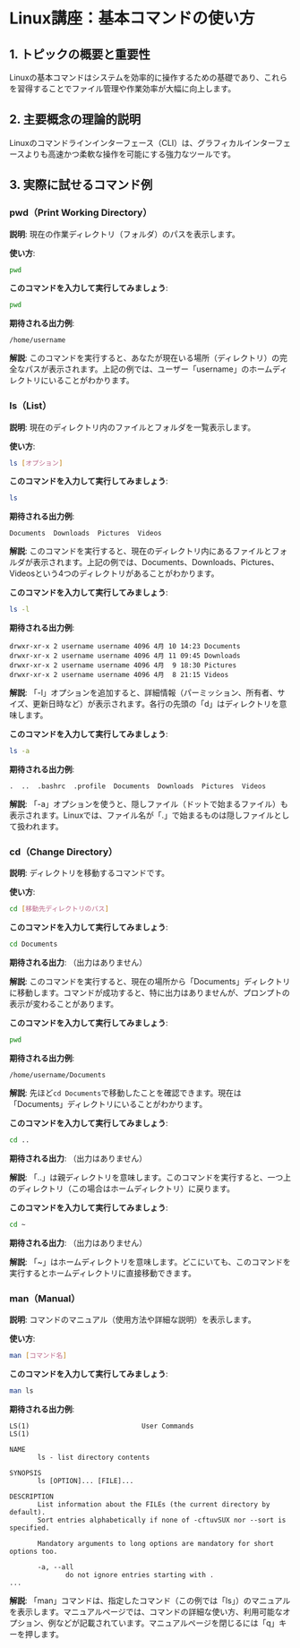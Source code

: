 # Linux講座：基本コマンドの使い方

## 1. トピックの概要と重要性

Linuxの基本コマンドはシステムを効率的に操作するための基礎であり、これらを習得することでファイル管理や作業効率が大幅に向上します。

## 2. 主要概念の理論的説明

Linuxのコマンドラインインターフェース（CLI）は、グラフィカルインターフェースよりも高速かつ柔軟な操作を可能にする強力なツールです。

## 3. 実際に試せるコマンド例

### pwd（Print Working Directory）

**説明**: 現在の作業ディレクトリ（フォルダ）のパスを表示します。

**使い方**:
```bash
pwd
```

**このコマンドを入力して実行してみましょう**:
```bash
pwd
```

**期待される出力例**:
```
/home/username
```

**解説**: 
このコマンドを実行すると、あなたが現在いる場所（ディレクトリ）の完全なパスが表示されます。上記の例では、ユーザー「username」のホームディレクトリにいることがわかります。

### ls（List）

**説明**: 現在のディレクトリ内のファイルとフォルダを一覧表示します。

**使い方**:
```bash
ls [オプション]
```

**このコマンドを入力して実行してみましょう**:
```bash
ls
```

**期待される出力例**:
```
Documents  Downloads  Pictures  Videos
```

**解説**:
このコマンドを実行すると、現在のディレクトリ内にあるファイルとフォルダが表示されます。上記の例では、Documents、Downloads、Pictures、Videosという4つのディレクトリがあることがわかります。

**このコマンドを入力して実行してみましょう**:
```bash
ls -l
```

**期待される出力例**:
```
drwxr-xr-x 2 username username 4096 4月 10 14:23 Documents
drwxr-xr-x 2 username username 4096 4月 11 09:45 Downloads
drwxr-xr-x 2 username username 4096 4月  9 18:30 Pictures
drwxr-xr-x 2 username username 4096 4月  8 21:15 Videos
```

**解説**:
「-l」オプションを追加すると、詳細情報（パーミッション、所有者、サイズ、更新日時など）が表示されます。各行の先頭の「d」はディレクトリを意味します。

**このコマンドを入力して実行してみましょう**:
```bash
ls -a
```

**期待される出力例**:
```
.  ..  .bashrc  .profile  Documents  Downloads  Pictures  Videos
```

**解説**:
「-a」オプションを使うと、隠しファイル（ドットで始まるファイル）も表示されます。Linuxでは、ファイル名が「.」で始まるものは隠しファイルとして扱われます。

### cd（Change Directory）

**説明**: ディレクトリを移動するコマンドです。

**使い方**:
```bash
cd [移動先ディレクトリのパス]
```

**このコマンドを入力して実行してみましょう**:
```bash
cd Documents
```

**期待される出力**:
（出力はありません）

**解説**:
このコマンドを実行すると、現在の場所から「Documents」ディレクトリに移動します。コマンドが成功すると、特に出力はありませんが、プロンプトの表示が変わることがあります。

**このコマンドを入力して実行してみましょう**:
```bash
pwd
```

**期待される出力例**:
```
/home/username/Documents
```

**解説**:
先ほど`cd Documents`で移動したことを確認できます。現在は「Documents」ディレクトリにいることがわかります。

**このコマンドを入力して実行してみましょう**:
```bash
cd ..
```

**期待される出力**:
（出力はありません）

**解説**:
「..」は親ディレクトリを意味します。このコマンドを実行すると、一つ上のディレクトリ（この場合はホームディレクトリ）に戻ります。

**このコマンドを入力して実行してみましょう**:
```bash
cd ~
```

**期待される出力**:
（出力はありません）

**解説**:
「~」はホームディレクトリを意味します。どこにいても、このコマンドを実行するとホームディレクトリに直接移動できます。

### man（Manual）

**説明**: コマンドのマニュアル（使用方法や詳細な説明）を表示します。

**使い方**:
```bash
man [コマンド名]
```

**このコマンドを入力して実行してみましょう**:
```bash
man ls
```

**期待される出力例**:
```
LS(1)                            User Commands                           LS(1)

NAME
       ls - list directory contents

SYNOPSIS
       ls [OPTION]... [FILE]...

DESCRIPTION
       List information about the FILEs (the current directory by default).
       Sort entries alphabetically if none of -cftuvSUX nor --sort is specified.

       Mandatory arguments to long options are mandatory for short options too.

       -a, --all
              do not ignore entries starting with .
...
```

**解説**:
「man」コマンドは、指定したコマンド（この例では「ls」）のマニュアルを表示します。マニュアルページでは、コマンドの詳細な使い方、利用可能なオプション、例などが記載されています。マニュアルページを閉じるには「q」キーを押します。
